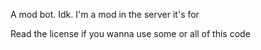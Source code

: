 A mod bot. Idk. I'm a mod in the server it's for

Read the license if you wanna use some or all of this code
